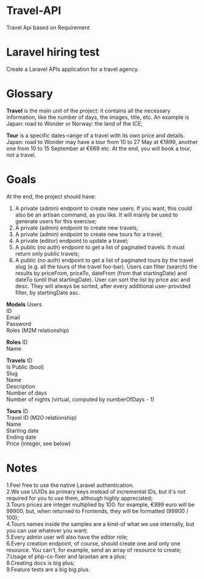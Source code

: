 # Travel-API
 Travel Api based on Requirement


 
# Laravel hiring test
Create a Laravel APIs application for a travel agency.

# Glossary
**Travel** is the main unit of the project: it contains all the necessary information, like the number of days, the images, title, etc. An example is Japan: road to Wonder or Norway: the land of the ICE;

**Tour** is a specific dates-range of a travel with its own price and details. Japan: road to Wonder may have a tour from 10 to 27 May at €1899, another one from 10 to 15 September at €669 etc. At the end, you will book a tour, not a travel.

# Goals
At the end, the project should have:
1. A private (admin) endpoint to create new users. If you want, this could also be an artisan command, as you like. It will mainly be used to generate users for this exercise;
2. A private (admin) endpoint to create new travels;
3. A private (admin) endpoint to create new tours for a travel;
4. A private (editor) endpoint to update a travel;
5. A public (no auth) endpoint to get a list of paginated travels. It must return only public travels;
6. A public (no auth) endpoint to get a list of paginated tours by the travel slug (e.g. all the tours of the travel foo-bar). Users can filter (search) the results by priceFrom, priceTo, dateFrom (from that startingDate) and dateTo (until that startingDate). User can sort the list by price asc and desc. They will always be sorted, after every additional user-provided filter, by startingDate asc.


**Models**
Users \
ID \
Email \
Password \
Roles (M2M relationship) 

**Roles**
ID \
Name 

**Travels**
ID \
Is Public (bool) \
Slug \
Name \
Description \
Number of days \
Number of nights (virtual, computed by numberOfDays - 1) 

**Tours**
ID \
Travel ID (M2O relationship) \
Name \
Starting date \
Ending date \
Price (integer, see below) 

# Notes
1.Feel free to use the native Laravel authentication. \
2.We use UUIDs as primary keys instead of incremental IDs, but it's not required for you to use them, although highly appreciated; \
3.Tours prices are integer multiplied by 100: for example, €999 euro will be 99900, but, when returned to Frontends, they will be formatted (99900 / 100); \
4.Tours names inside the samples are a kind-of what we use internally, but you can use whatever you want; \
5.Every admin user will also have the editor role; \
6.Every creation endpoint, of course, should create one and only one resource. You can't, for example, send an array of resource to create; \
7.Usage of php-cs-fixer and larastan are a plus; \
8.Creating docs is big plus; \
9.Feature tests are a big big plus. 

